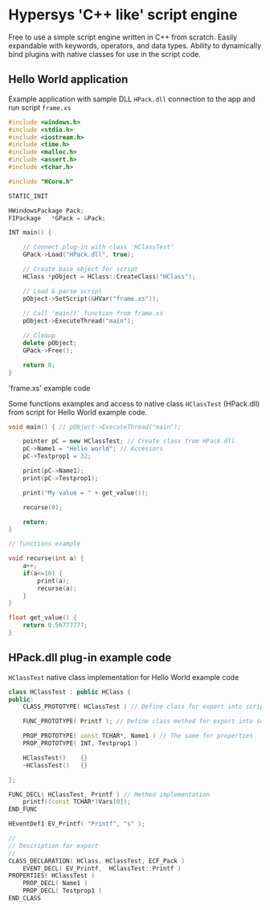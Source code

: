 # Hypersys 'C++ like' script engine

Free to use a simple script engine written in C++ from scratch. Easily expandable with keywords, operators, and data types. Ability to dynamically bind plugins with native classes for use in the script code.

## Hello World application

Example application with sample DLL `HPack.dll` connection to the app and run script `frame.xs`

```C++
#include <windows.h>
#include <stdio.h>
#include <iostream.h>
#include <time.h>
#include <malloc.h>
#include <assert.h>
#include <tchar.h>

#include "HCore.h"

STATIC_INIT

HWindowsPackage Pack;
FIPackage	*GPack = &Pack;

INT main() {

	// Connect plug-in with class 'HClassTest'
	GPack->Load("HPack.dll", true);

	// Create base object for script
	HClass *pObject = HClass::CreateClass("HClass");

	// Load & parse script
	pObject->SetScript(&HVar("frame.xs"));
	
	// Call 'main()' function from frame.xs
	pObject->ExecuteThread("main");

	// Cleaup
	delete pObject;
	GPack->Free();

	return 0;
}
```

'frame.xs' example code

Some functions examples and access to native class `HClassTest` (HPack.dll) from script for Hello World example code.

```C++
void main() { // pObject->ExecuteThread("main");

	pointer pC = new HClassTest; // Create class from HPack.dll
	pC->Name1 = "Hello world"; // Accessors
	pC->Testprop1 = 32;

	print(pC->Name1);
	print(pC->Testprop1);

	print("My value = " + get_value());

	recurse(0);

	return;
}

// functions example

void recurse(int a) {
	a++;
	if(a<=10) {
		print(a);
		recurse(a);
	}
}

float get_value() {
	return 0.56777777;
}
```

## HPack.dll plug-in example code

`HClassTest` native class implementation for Hello World example code

```C++
class HClassTest : public HClass {
public:
	CLASS_PROTOTYPE( HClassTest ) // Define class for export into script engine

	FUNC_PROTOTYPE( Printf ); // Define class method for export into script engine

	PROP_PROTOTYPE( const TCHAR*, Name1 ) // The same for properties
	PROP_PROTOTYPE( INT, Testprop1 )

	HClassTest()	{}
	~HClassTest()	{}

};

FUNC_DECL( HClassTest, Printf ) // Method implementation
	printf((const TCHAR*)Vars[0]);
END_FUNC

HEventDef1 EV_Printf( "Printf", "s" );

//
// Description for export
//
CLASS_DECLARATION( HClass, HClassTest, ECF_Pack )
	EVENT_DECL( EV_Printf,	HClassTest::Printf )
PROPERTIES( HClassTest )
	PROP_DECL( Name1 )
	PROP_DECL( Testprop1 )
END_CLASS
```
